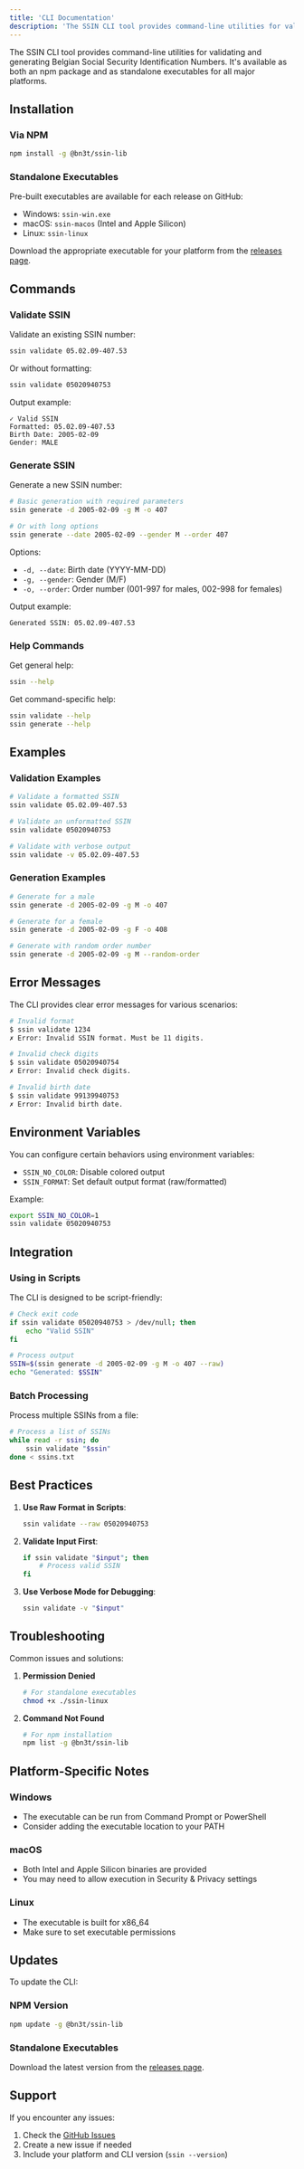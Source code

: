 ```yaml
---
title: 'CLI Documentation'
description: 'The SSIN CLI tool provides command-line utilities for validating and generating Belgian Social Security Identification Numbers.'
---
```


The SSIN CLI tool provides command-line utilities for validating and generating Belgian Social Security Identification Numbers. It's available as both an npm package and as standalone executables for all major platforms.

## Installation

### Via NPM

```bash
npm install -g @bn3t/ssin-lib
```

### Standalone Executables

Pre-built executables are available for each release on GitHub:

- Windows: `ssin-win.exe`
- macOS: `ssin-macos` (Intel and Apple Silicon)
- Linux: `ssin-linux`

Download the appropriate executable for your platform from the [releases page](https://github.com/bn3t/ssin-lib/releases).

## Commands

### Validate SSIN

Validate an existing SSIN number:

```bash
ssin validate 05.02.09-407.53
```

Or without formatting:

```bash
ssin validate 05020940753
```

Output example:

```
✓ Valid SSIN
Formatted: 05.02.09-407.53
Birth Date: 2005-02-09
Gender: MALE
```

### Generate SSIN

Generate a new SSIN number:

```bash
# Basic generation with required parameters
ssin generate -d 2005-02-09 -g M -o 407

# Or with long options
ssin generate --date 2005-02-09 --gender M --order 407
```

Options:

- `-d, --date`: Birth date (YYYY-MM-DD)
- `-g, --gender`: Gender (M/F)
- `-o, --order`: Order number (001-997 for males, 002-998 for females)

Output example:

```
Generated SSIN: 05.02.09-407.53
```

### Help Commands

Get general help:

```bash
ssin --help
```

Get command-specific help:

```bash
ssin validate --help
ssin generate --help
```

## Examples

### Validation Examples

```bash
# Validate a formatted SSIN
ssin validate 05.02.09-407.53

# Validate an unformatted SSIN
ssin validate 05020940753

# Validate with verbose output
ssin validate -v 05.02.09-407.53
```

### Generation Examples

```bash
# Generate for a male
ssin generate -d 2005-02-09 -g M -o 407

# Generate for a female
ssin generate -d 2005-02-09 -g F -o 408

# Generate with random order number
ssin generate -d 2005-02-09 -g M --random-order
```

## Error Messages

The CLI provides clear error messages for various scenarios:

```bash
# Invalid format
$ ssin validate 1234
✗ Error: Invalid SSIN format. Must be 11 digits.

# Invalid check digits
$ ssin validate 05020940754
✗ Error: Invalid check digits.

# Invalid birth date
$ ssin validate 99139940753
✗ Error: Invalid birth date.
```

## Environment Variables

You can configure certain behaviors using environment variables:

- `SSIN_NO_COLOR`: Disable colored output
- `SSIN_FORMAT`: Set default output format (raw/formatted)

Example:

```bash
export SSIN_NO_COLOR=1
ssin validate 05020940753
```

## Integration

### Using in Scripts

The CLI is designed to be script-friendly:

```bash
# Check exit code
if ssin validate 05020940753 > /dev/null; then
    echo "Valid SSIN"
fi

# Process output
SSIN=$(ssin generate -d 2005-02-09 -g M -o 407 --raw)
echo "Generated: $SSIN"
```

### Batch Processing

Process multiple SSINs from a file:

```bash
# Process a list of SSINs
while read -r ssin; do
    ssin validate "$ssin"
done < ssins.txt
```

## Best Practices

1. **Use Raw Format in Scripts**:

   ```bash
   ssin validate --raw 05020940753
   ```

2. **Validate Input First**:

   ```bash
   if ssin validate "$input"; then
       # Process valid SSIN
   fi
   ```

3. **Use Verbose Mode for Debugging**:
   ```bash
   ssin validate -v "$input"
   ```

## Troubleshooting

Common issues and solutions:

1. **Permission Denied**

   ```bash
   # For standalone executables
   chmod +x ./ssin-linux
   ```

2. **Command Not Found**
   ```bash
   # For npm installation
   npm list -g @bn3t/ssin-lib
   ```

## Platform-Specific Notes

### Windows

- The executable can be run from Command Prompt or PowerShell
- Consider adding the executable location to your PATH

### macOS

- Both Intel and Apple Silicon binaries are provided
- You may need to allow execution in Security & Privacy settings

### Linux

- The executable is built for x86_64
- Make sure to set executable permissions

## Updates

To update the CLI:

### NPM Version

```bash
npm update -g @bn3t/ssin-lib
```

### Standalone Executables

Download the latest version from the [releases page](https://github.com/bn3t/ssin-lib/releases).

## Support

If you encounter any issues:

1. Check the [GitHub Issues](https://github.com/bn3t/ssin-lib/issues)
2. Create a new issue if needed
3. Include your platform and CLI version (`ssin --version`)
